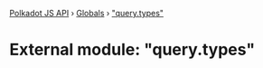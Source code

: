 [Polkadot JS API](../README.md) › [Globals](../globals.md) › ["query.types"](_query_types_.md)

# External module: "query.types"



